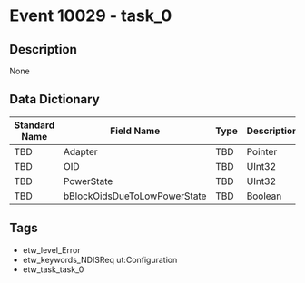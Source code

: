 # Event 10029 - task_0

## Description
None

## Data Dictionary
|Standard Name|Field Name|Type|Description|Sample Value|
|---|---|---|---|---|
|TBD|Adapter|TBD|Pointer|None|None|
|TBD|OID|TBD|UInt32|None|None|
|TBD|PowerState|TBD|UInt32|None|None|
|TBD|bBlockOidsDueToLowPowerState|TBD|Boolean|None|None|

## Tags
* etw_level_Error
* etw_keywords_NDISReq ut:Configuration
* etw_task_task_0